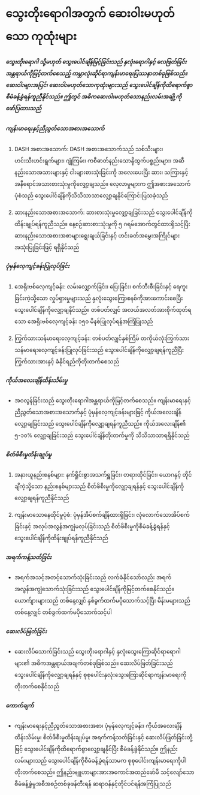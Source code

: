 # သွေးတိုးရောဂါအတွက် ဆေးဝါးမဟုတ်သော ကုထုံးများ

##### သွေးတိုးရောဂါ သို့မဟုတ် သွေးပေါင်ချိန်မြင့်ခြင်းသည် နှလုံးရောဂါနှင့် လေဖြတ်ခြင်းအန္တရာယ်ကိုမြင့်တက်စေသည့် ကမ္ဘာလုံးဆိုင်ရာကျန်းမာရေးပြဿနာတစ်ခုဖြစ်သည်။ ဆေးဝါးများအပြင်၊ ဆေးဝါးမဟုတ်သောကုထုံးများသည် သွေးပေါင်ချိန်ကိုထိရောက်စွာစီမံခန့်ခွဲရန်ကူညီနိုင်သည်။ ဤတွင် အဓိကဆေးဝါးမဟုတ်သောနည်းလမ်းအချို့ကို ဖော်ပြထားသည်

##### ကျန်းမာရေးနှင့်ညီညွတ်သောအစားအသောက်
1. DASH အစားအသောက်: DASH အစားအသောက်သည် သစ်သီးများ၊ ဟင်းသီးဟင်းရွက်များ၊ ဂျုံကြမ်း၊ ကစီဓာတ်နည်းသောနို့ထွက်ပစ္စည်းများ၊ အဆီနည်းသောအသားများနှင့် ငါးများစားသုံးခြင်းကို အလေးပေးပြီး ဆား၊ သကြားနှင့် အနီရောင်အသားစားသုံးမှုကိုလျှော့ချသည်။ လေ့လာမှုများက ဤအစားအသောက်ပုံစံသည် သွေးပေါင်ချိန်ကိုသိသိသာသာလျှော့ချနိုင်ကြောင်းပြသခဲ့သည်

2. ဆားနည်းသောအစားအသောက်: ဆားစားသုံးမှုလျှော့ချခြင်းသည် သွေးပေါင်ချိန်ကိုထိန်းချုပ်ရန်ကူညီသည်။ နေ့စဉ်ဆားစားသုံးမှုကို ၅ ဂရမ်အောက်တွင်ထားရှိသင့်ပြီး ဆားနည်းသောအစားအစာများရွေးချယ်ခြင်းနှင့် ဟင်းခတ်အမွှေးအကြိုင်များအသုံးပြုခြင်းဖြင့် ရရှိနိုင်သည်

##### ပုံမှန်လေ့ကျင့်ခန်းပြုလုပ်ခြင်း
1. အေရိုးဗစ်လေ့ကျင့်ခန်း: လမ်းလျှောက်ခြင်း၊ ပြေးခြင်း၊ စက်ဘီးစီးခြင်းနှင့် ရေကူးခြင်းကဲ့သို့သော လှုပ်ရှားမှုများသည် နှလုံးသွေးကြောစနစ်ကိုအားကောင်းစေပြီး သွေးပေါင်ချိန်ကိုလျှော့ချနိုင်သည်။ တစ်ပတ်လျှင် အလယ်အလတ်အားစိုက်ထုတ်ရသော အေရိုးဗစ်လေ့ကျင့်ခန်း ၁၅၀ မိနစ်ပြုလုပ်ရန်အကြံပြုသည်

2. ကြွက်သားသန်မာရေးလေ့ကျင့်ခန်း: တစ်ပတ်လျှင်နှစ်ကြိမ် တကိုယ်လုံးကြွက်သားသန်မာရေးလေ့ကျင့်ခန်းပြုလုပ်ခြင်းသည် သွေးပေါင်ချိန်ကိုလျှော့ချရန်ကူညီပြီး ကြွက်သားအားနှင့် ခံနိုင်ရည်ကိုတိုးတက်စေသည်

##### ကိုယ်အလေးချိန်ထိန်းသိမ်းမှု
* အဝလွန်ခြင်းသည် သွေးတိုးရောဂါအန္တရာယ်ကိုမြင့်တက်စေသည်။ ကျန်းမာရေးနှင့်ညီညွတ်သောအစားအသောက်နှင့် ပုံမှန်လေ့ကျင့်ခန်းများဖြင့် ကိုယ်အလေးချိန်လျှော့ချခြင်းသည် သွေးပေါင်ချိန်ကိုလျှော့ချရန်ကူညီသည်။ ကိုယ်အလေးချိန်၏ ၅-၁၀% လျှော့ချခြင်းသည် သွေးပေါင်ချိန်တိုးတက်မှုကို သိသိသာသာရရှိနိုင်သည်

##### စိတ်ဖိစီးမှုထိန်းချုပ်မှု
1. အနားယူနည်းစနစ်များ: နက်ရှိုင်းစွာအသက်ရှူခြင်း၊ တရားထိုင်ခြင်း၊ ယောဂနှင့် တိုင်ချီကဲ့သို့သော နည်းစနစ်များသည် စိတ်ဖိစီးမှုကိုလျှော့ချရန်နှင့် သွေးပေါင်ချိန်ကိုလျှော့ချရန်ကူညီနိုင်သည်

2. ကျန်းမာသောနေထိုင်မှုပုံစံ: ပုံမှန်အိပ်စက်ချိန်ထားရှိခြင်း၊ လုံလောက်သောအိပ်စက်ခြင်းနှင့် အလုပ်အလွန်အကျွံမလုပ်ခြင်းသည် စိတ်ဖိစီးမှုကိုစီမံခန့်ခွဲရန်နှင့် သွေးပေါင်ချိန်ကိုထိန်းချုပ်ရန်ကူညီနိုင်သည်

##### အရက်ကန့်သတ်ခြင်း
* အရက်အသင့်အတင့်သောက်သုံးခြင်းသည် လက်ခံနိုင်သော်လည်း အရက်အလွန်အကျွံသောက်သုံးခြင်းသည် သွေးပေါင်ချိန်ကိုမြင့်တက်စေနိုင်သည်။ ယောက်ျားများသည် တစ်နေ့လျှင် နှစ်ခွက်ထက်မပိုသောက်သင့်ပြီး မိန်းမများသည် တစ်နေ့လျှင် တစ်ခွက်ထက်မပိုသောက်သင့်ပါ

##### ဆေးလိပ်ဖြတ်ခြင်း
* ဆေးလိပ်သောက်ခြင်းသည် သွေးတိုးရောဂါနှင့် နှလုံးသွေးကြောဆိုင်ရာရောဂါများ၏ အဓိကအန္တရာယ်အချက်တစ်ခုဖြစ်သည်။ ဆေးလိပ်ဖြတ်ခြင်းသည် သွေးပေါင်ချိန်ကိုလျှော့ချရန်နှင့် စုစုပေါင်းနှလုံးသွေးကြောဆိုင်ရာကျန်းမာရေးကိုတိုးတက်စေနိုင်သည်

##### ကောက်ချက်
* ကျန်းမာရေးနှင့်ညီညွတ်သောအစားအစာ၊ ပုံမှန်လေ့ကျင့်ခန်း၊ ကိုယ်အလေးချိန်ထိန်းသိမ်းမှု၊ စိတ်ဖိစီးမှုထိန်းချုပ်မှု၊ အရက်ကန့်သတ်ခြင်းနှင့် ဆေးလိပ်ဖြတ်ခြင်းတို့ဖြင့် သွေးပေါင်ချိန်ကိုထိရောက်စွာလျှော့ချနိုင်ပြီး စီမံခန့်ခွဲနိုင်သည်။ ဤနည်းလမ်းများသည် သွေးပေါင်ချိန်ကိုစီမံခန့်ခွဲရန်သာမက စုစုပေါင်းကျန်းမာရေးကိုပါတိုးတက်စေသည်။ ဤနည်းဗျူဟာများအားအကောင်အထည်ဖော်မီ သင့်လျော်သောစီမံခန့်ခွဲမှုအစီအစဉ်တစ်ခုဖန်တီးရန် ဆရာဝန်နှင့်တိုင်ပင်ရန်အကြံပြုသည်